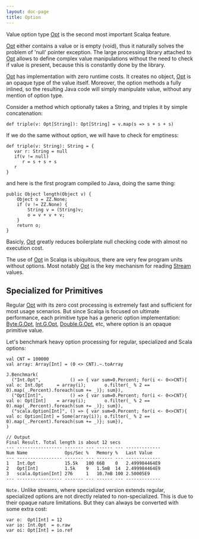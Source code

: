 ```yaml
---
layout: doc-page
title: Option
---
```


Value option type [Opt](../../api/scalqa/val/Opt.html) is the second most important Scalqa feature.

[Opt](../../api/scalqa/val/Opt.html) either contains a value or is empty (void), thus it 
naturally solves the problem of 'null' pointer exception. The large processing library attached to [Opt](../../api/scalqa/val/Opt.html)
allows to define complex value manipulations without the need to check if value is present, because this is constantly done by the library.

[Opt](../../api/scalqa/val/Opt.html) has implementation with zero runtime costs. It creates no object,  [Opt](../../api/scalqa/val/Opt.html)
is an opaque type of the value itself. Moreover, the option methods a fully inlined, so the resulting Java code will simply manipulate value, 
without any mention of option type.

Consider a method which optionally takes a String, and triples it by simple concatenation:

```
def triple(v: Opt[String]): Opt[String] = v.map(s => s + s + s)
```
If we do the same without option, we will have to check for emptiness: 
```
def triple(v: String): String = {
   var r: String = null
   if(v != null) 
      r = s + s + s
   r
}
```

and here is the first program compiled to Java, doing the same thing:
```
public Object length(Object v) {
    Object o = ZZ.None;
    if (v != ZZ.None) {
        String v = (String)v;
        o = v + v + v;
    }
    return o;
}
``` 
Basicly, [Opt](../../api/scalqa/val/Opt.html) greatly reduces boilerplate null checking code with almost no
execution cost. 

The use of [Opt](../../api/scalqa/val/Opt.html) in Scalqa is ubiquitous, there are very few program 
units without options.
Most notably [Opt](../../api/scalqa/val/Opt.html) is the key mechanism for reading 
[Stream](../../api/scalqa/val/Stream.html) values.

## Specialized for Primitives

Regular [Opt](../../api/scalqa/val/Opt.html) with its zero cost processing is extremely fast and sufficient
for most usage scenarios. But since Scalqa is focused on ultimate performance, 
each primitive type has a generic option implementation:
[Byte.G.Opt](../../api/scalqa/def/byte/g/Opt.html),
[Int.G.Opt](../../api/scalqa/def/int/g/Opt.html),
[Double.G.Opt](../../api/scalqa/def/double/g/Opt.html), etc, where option is an opaque primitive value.

Let's benchmark heavy option processing for regular, specialized and Scala options:
```
val CNT = 100000
val array: Array[Int] = (0 <> CNT).~.toArray

J.Benchmark(
  ("Int.Opt",           () => { var sum=0.Percent; for(i <- 0<>CNT){ val o: Int.Opt     = array(i);       o.filter(_ % 2 == 0).map(_.Percent).foreach(sum += _)}; sum}),
  ("Opt[Int]",          () => { var sum=0.Percent; for(i <- 0<>CNT){ val o: Opt[Int]    = array(i);       o.filter(_ % 2 == 0).map(_.Percent).foreach(sum += _)}; sum}),
  ("scala.Option[Int]", () => { var sum=0.Percent; for(i <- 0<>CNT){ val o: Option[Int] = Some(array(i)); o.filter(_ % 2 == 0).map(_.Percent).foreach(sum += _)}; sum}),
)
```
```
// Output 
Final Result. Total length is about 12 secs
--- ----------------- ------- --- ------ --- -------------
Num Name              Ops/Sec %   Memory %   Last Value
--- ----------------- ------- --- ------ --- -------------
1   Int.Opt           15.5k   100 66B    0   2.499984464E9
2   Opt[Int]          1.5k    9   1.5mB  14  2.499984464E9
3   scala.Option[Int] 276     1   10.7mB 100 2.50005E9
--- ----------------- ------- --- ------ --- -------------
```

`Note.` Unlike streams, where specialized version extends regular, specialized options are not directly related 
to non-specialized. This is due to their opaque nature limitations. But they can always be converted with 
some extra cost:
```
var o:  Opt[Int] = 12
var io: Int.Opt  = o.raw
var oi: Opt[Int] = io.ref
```
  








